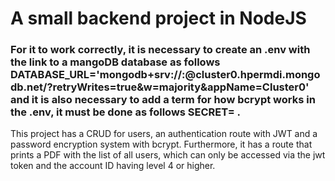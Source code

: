# A small backend project in NodeJS

### For it to work correctly, it is necessary to create an .env with the link to a mangoDB database as follows DATABASE_URL='mongodb+srv://<user name>:<password>@cluster0.hpermdi.mongodb.net/<cluster name>?retryWrites=true&w=majority&appName=Cluster0' and it is also necessary to add a term for how bcrypt works in the .env, it must be done as follows SECRET= <several random letters>.


This project has a CRUD for users, an authentication route with JWT and a password encryption system with bcrypt. Furthermore, it has a route that prints a PDF with the list of all users, which can only be accessed via the jwt token and the account ID having level 4 or higher.
